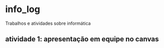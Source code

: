 # info_log
Trabalhos e atividades sobre informática
## atividade 1: apresentação em equipe no canvas
